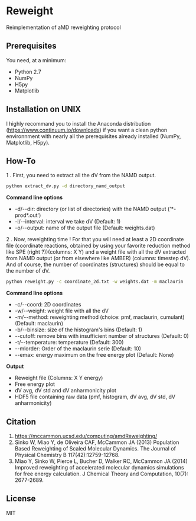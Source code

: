 # Reweight
Reimplementation of aMD reweighting protocol

## Prerequisites

You need, at a minimum:

* Python 2.7
* NumPy
* H5py
* Matplotlib

## Installation on UNIX

I highly recommand you to install the Anaconda distribution (https://www.continuum.io/downloads) if you want a clean python environnment with nearly all the prerequisites already installed (NumPy, Matplotlib, H5py).

## How-To
1 . First, you need to extract all the dV from the NAMD output.
```bash
python extract_dv.py -d directory_namd_output
```
**Command line options**
* -d/--dir: directory  (or list of directories) with the NAMD output ('\*-prod\*.out')
* -i/--interval: interval we take dV (Default: 1)
* -o/--output: name of the output file (Default: weights.dat)

2 . Now, reweighting time ! For that you will need at least a 2D coordinate file (coordinate reactions, obtained by using your favorite reduction method like SPE (right ?))(columns: X Y) and a weight file with all the dV extracted from NAMD output (or from elsewhere like AMBER) (columns: timestep dV). And of course, the number of coordinates (structures) should be equal to the number of dV.
```bash
python reweight.py -c coordinate_2d.txt -w weights.dat -m maclaurin
```
**Command line options**
* -c/--coord: 2D coordinates
* -w/--weight: weight file with all the dV
* -m/--method: reweighting method (choice: pmf, maclaurin, cumulant) (Default: maclaurin)
* -b/--binsize: size of the histogram's bins (Default: 1)
* --cutoff: remove bins with insufficient number of structures (Default: 0)
* -t/--temperature: temperature (Default: 300)
* --mlorder: Order of the maclaurin serie (Default: 10)
* --emax: energy maximum on the free energy plot (Default: None)

**Output**
* Reweight file (Columns: X Y energy)
* Free energy plot
* dV avg, dV std and dV anharmonicity plot
* HDF5 file containing raw data (pmf, histogram, dV avg, dV std, dV anharmonicity)

## Citation
1. https://mccammon.ucsd.edu/computing/amdReweighting/
2. Sinko W, Miao Y, de Oliveira CAF, McCammon JA (2013) Population Based Reweighting of Scaled Molecular Dynamics. The Journal of Physical Chemistry B 117(42):12759-12768.
3. Miao Y, Sinko W, Pierce L, Bucher D, Walker RC, McCammon JA (2014) Improved reweighting of accelerated molecular dynamics simulations for free energy calculation. J Chemical Theory and Computation, 10(7): 2677-2689.

## License
MIT
